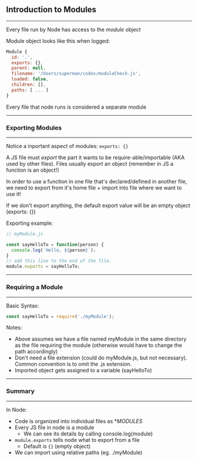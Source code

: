 ## Introduction to Modules
---

Every file run by Node has access to the *module* object

Module object looks like this when logged:
```javascript
Module {
  id: '.',
  exports: {},
  parent: null,
  filename: '/Users/superman/codes/moduleCheck.js',
  loaded: false,
  children: [],
  paths: [ ... ] 
}
```
Every file that node runs is considered a separate module

---
### Exporting Modules
---
Notice a inportant aspect of modules: ```exports: {}```

A JS file must *export* the part it wants to be require-able/importable (AKA used by other files). Files usually export an object (remember in JS a function is an object!)

In order to use a function in one file that's declared/defined in another file, we need to export from it's home file + import into file where we want to use it!

If we don't export anything, the default export value will be an empty object (exports: {})

Exporting example:

```javascript 
// myModule.js

const sayHelloTo = function(person) {
  console.log(`Hello, ${person}`);
}
// add this line to the end of the file.
module.exports = sayHelloTo;
```

---
### Requiring a Module
---

Basic Syntax:
```javascript
const sayHelloTo = require('./myModule');
```
Notes:
- Above assumes we have a file named myModule in the same directory as the file requiring the module (otherwise would have to change the path accordingly)
- Don't need a file extension (could do myModule.js, but not necessary). Common convention is to omit the .js extension. 
- Imported object gets assigned to a variable (sayHelloTo)

---
### Summary
---

In Node:
- Code is organized into individual files as **MODULES*
- Every JS file in node is a module
  - We can see its details by calling console.log(module)
- ```module.exports``` tells node what to export from a file
  - Default is ```{}``` (empty object)
- We can import using relative paths (eg. ./myModule)

